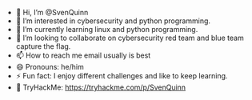 - 👋 Hi, I’m @SvenQuinn
- 👀 I’m interested in cybersecurity and python programming.
- 🌱 I’m currently learning linux and python programming.
- 💞️ I’m looking to collaborate on cybersecurity red team and blue team capture the flag. 
- 📫 How to reach me email usually is best
- 😄 Pronouns: he/him
- ⚡ Fun fact: I enjoy different challenges and like to keep learning.
- 🔗 TryHackMe: https://tryhackme.com/p/SvenQuinn 
<!---
SvenQuinn/SvenQuinn is a ✨ special ✨ repository because its `README.md` (this file) appears on your GitHub profile.
You can click the Preview link to take a look at your changes.
--->
